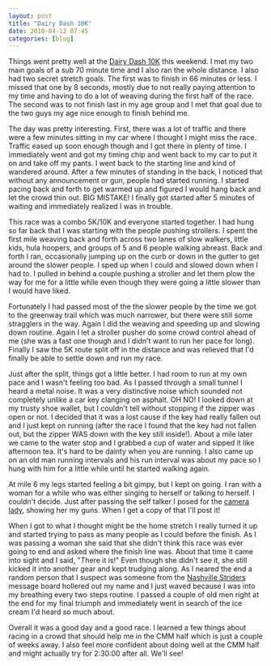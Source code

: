 ```yaml
---
layout: post
title: "Dairy Dash 10K"
date: 2010-04-12 07:45
categories: [blog]
---
```

Things went pretty well at the [Dairy Dash 10K](http://www.puritydairies.com/dairydash/) this weekend.  I met my two main goals of a sub 70 minute time and I also ran the whole distance.  I also had two secret stretch goals.  The first was to finish in 66 minutes or less.  I missed that one by 8 seconds, mostly due to not really paying attention to my time and having to do a lot of weaving during the first half of the race.  The second was to not finish last in my age group and I met that goal due to the two guys my age nice enough to finish behind me.

The day was pretty interesting.  First, there was a lot of traffic and there were a few minutes sitting in my car where I thought I might miss the race.  Traffic eased up soon enough though and I got there in plenty of time.  I immediately went and got my timing chip and went back to my car to put it on and take off my pants.  I went back to the starting line and kind of wandered around.  After a few minutes of standing in the back, I noticed that without any announcement or gun, people had started running.  I started pacing back and forth to get warmed up and figured I would hang back and let the crowd thin out.  BIG MISTAKE!  I finally got started after 5 minutes of waiting and immediately realized I was in trouble.

This race was a combo 5K/10K and everyone started together.  I had hung so far back that I was starting with the people pushing strollers.  I spent the first mile weaving back and forth across two lanes of slow walkers, little kids, hula hoopers, and groups of 5 and 6 people walking abreast.  Back and forth I ran, occasionally jumping up on the curb or down in the gutter to get around the slower people.  I sped up when I could and slowed down when I had to.  I pulled in behind a couple pushing a stroller and let them plow the way for me for a little while even though they were going a little slower than I would have liked.

Fortunately I had passed most of the the slower people by the time we got to the greenway trail which was much narrower, but there were still some stragglers in the way.  Again I did the weaving and speeding up and slowing down routine.  Again I let a stroller pusher do some crowd control ahead of me (she was a fast one though and I didn't want to run her pace for long).  Finally I saw the 5K route split off in the distance and was relieved that I'd finally be able to settle down and run my race.

Just after the split, things got a little better.  I had room to run at my own pace and I wasn't feeling too bad.  As I passed through a small tunnel I heard a metal noise.  It was a very distinctive noise which sounded not completely unlike a car key clanging on asphalt.  OH NO! I looked down at my trusty shoe wallet, but I couldn't tell without stopping if the zipper was open or not.  I decided that it was a lost cause if the key had really fallen out and I just kept on running (after the race I found that the key had not fallen out, but the zipper WAS down with the key still inside!).  About a mile later we came to the water stop and I grabbed a cup of water and sipped it like afternoon tea.  It's hard to be dainty when you are running.  I also came up on an old man running intervals and his run interval was about my pace so I hung with him for a little while until he started walking again.

At mile 6 my legs started feeling a bit gimpy, but I kept on going.  I ran with a woman for a while who was either singing to herself or talking to herself.  I couldn't decide.  Just after passing the self talker I posed for the [camera lady](http://www.ellyfosterphotography.com/), showing her my guns.  When I get a copy of that I'll post it!

When I got to what I thought might be the home stretch I really turned it up and started trying to pass as many people as I could before the finish.  As I was passing a woman she said that she didn't think this race was ever going to end and asked where the finish line was.  About that time it came into sight and I said, "There it is!"  Even though she didn't see it, she still kicked it into another gear and kept trudging along.  As I neared the end a random person that I suspect was someone from the [Nashville Striders](http://www.nashvillestriders.com/) message board hollered out my name and I just waved because I was into my breathing every two steps routine.  I passed a couple of old men right at the end for my final triumph and immediately went in search of the ice cream I'd heard so much about.

Overall it was a good day and a good race.  I learned a few things about racing in a crowd that should help me in the CMM half which is just a couple of weeks away.  I also feel more confident about doing well at the CMM half and might actually try for 2:30:00 after all.  We'll see!
